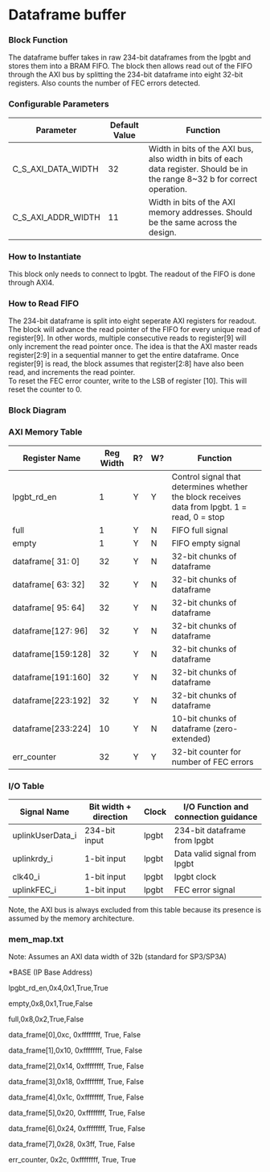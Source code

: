 # Dataframe buffer

### Block Function
The dataframe buffer takes in raw 234-bit dataframes from the lpgbt and stores them into a BRAM FIFO. The block then allows read out of the FIFO through the AXI bus by splitting the 234-bit dataframe into eight 32-bit registers. Also counts the number of FEC errors detected.

### Configurable Parameters

| Parameter     | Default Value	          | Function  |
| ------------- | ----------------------- | ------- |
| C_S_AXI_DATA_WIDTH        | 32    | Width in bits of the AXI bus, also width in bits of each data register. Should be in the range 8~32 b for correct operation. |
| C_S_AXI_ADDR_WIDTH        | 11  | Width in bits of the AXI memory addresses. Should be the same across the design. | 

### How to Instantiate
This block only needs to connect to lpgbt. The readout of the FIFO is done through AXI4.

### How to Read FIFO
The 234-bit dataframe is split into eight seperate AXI registers for readout. The block will advance the read pointer of the FIFO for every unique read of register[9]. In other words, multiple consecutive reads to register[9] will only increment the read pointer once. The idea is that the AXI master reads register[2:9] in a sequential manner to get the entire dataframe. Once register[9] is read, the block assumes that register[2:8] have also been read, and increments the read pointer.  
To reset the FEC error counter, write to the LSB of register [10]. This will reset the counter to 0.

### Block Diagram


### AXI Memory Table 

| Register Name | Reg Width | R? | W? | Function |
| ------------- | --------- | -- | -- | ------------------------------------ | 
| lpgbt_rd_en   | 1         | Y  | Y  | Control signal that determines whether the block receives data from lpgbt. 1 = read, 0 = stop |
| full          | 1         | Y  | N  | FIFO full signal |
| empty         | 1         | Y  | N  | FIFO empty signal |
| dataframe[ 31:  0] | 32   | Y  | N  | 32-bit chunks of dataframe |
| dataframe[ 63: 32] | 32   | Y  | N  | 32-bit chunks of dataframe |
| dataframe[ 95: 64] | 32   | Y  | N  | 32-bit chunks of dataframe |
| dataframe[127: 96] | 32   | Y  | N  | 32-bit chunks of dataframe |
| dataframe[159:128] | 32   | Y  | N  | 32-bit chunks of dataframe |
| dataframe[191:160] | 32   | Y  | N  | 32-bit chunks of dataframe |
| dataframe[223:192] | 32   | Y  | N  | 32-bit chunks of dataframe |
| dataframe[233:224] | 10   | Y  | N  | 10-bit chunks of dataframe (zero-extended) |
| err_counter   | 32        | Y  | Y  | 32-bit counter for number of FEC errors |


### I/O Table 

| Signal Name       | Bit width + direction          | Clock   | I/O Function and connection guidance |
| -------------     | ------------------------------ | ------- | ------------------------------------ | 
| uplinkUserData_i  | 234-bit input                  | lpgbt   | 234-bit dataframe from lpgbt       |
| uplinkrdy_i       | 1-bit input                    | lpgbt   | Data valid signal from lpgbt       |
| clk40_i           | 1-bit input                    | lpgbt   | lpgbt clock                        |
| uplinkFEC_i       | 1-bit input                    | lpgbt   | FEC error signal                   |

Note, the AXI bus is always excluded from this table because its presence is assumed by the memory architecture.

### mem_map.txt

Note: Assumes an AXI data width of 32b (standard for SP3/SP3A)

*BASE (IP Base Address)

lpgbt_rd_en,0x4,0x1,True,True

empty,0x8,0x1,True,False

full,0x8,0x2,True,False

data_frame[0],0xc, 0xffffffff, True, False

data_frame[1],0x10, 0xffffffff, True, False

data_frame[2],0x14, 0xffffffff, True, False

data_frame[3],0x18, 0xffffffff, True, False

data_frame[4],0x1c, 0xffffffff, True, False

data_frame[5],0x20, 0xffffffff, True, False

data_frame[6],0x24, 0xffffffff, True, False

data_frame[7],0x28, 0x3ff, True, False

err_counter, 0x2c, 0xffffffff, True, True